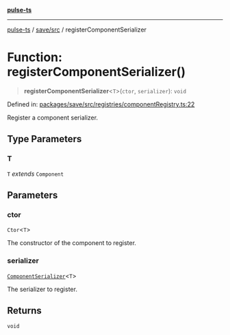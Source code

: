 [**pulse-ts**](../../../README.md)

***

[pulse-ts](../../../README.md) / [save/src](../README.md) / registerComponentSerializer

# Function: registerComponentSerializer()

> **registerComponentSerializer**\<`T`\>(`ctor`, `serializer`): `void`

Defined in: [packages/save/src/registries/componentRegistry.ts:22](https://github.com/jlehett/pulse-ts/blob/d786433c7cb88fe7c30a7029f46dff58815931cc/packages/save/src/registries/componentRegistry.ts#L22)

Register a component serializer.

## Type Parameters

### T

`T` *extends* `Component`

## Parameters

### ctor

`Ctor`\<`T`\>

The constructor of the component to register.

### serializer

[`ComponentSerializer`](../type-aliases/ComponentSerializer.md)\<`T`\>

The serializer to register.

## Returns

`void`
